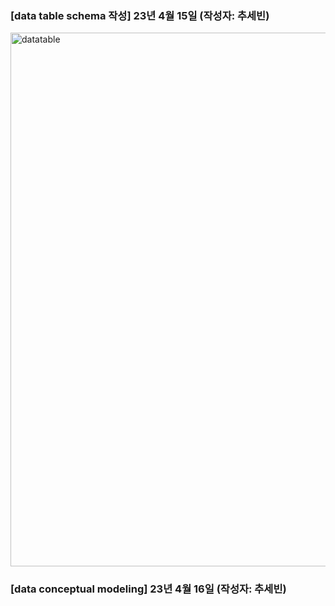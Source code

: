 
### [data table schema 작성] 23년 4월 15일 (작성자: 추세빈)
<img alt="datatable" width="854" src="https://user-images.githubusercontent.com/102461290/232419062-d3af2427-cd11-46f3-8fa9-51a10c5e6989.png">


### [data conceptual modeling] 23년 4월 16일 (작성자: 추세빈)
